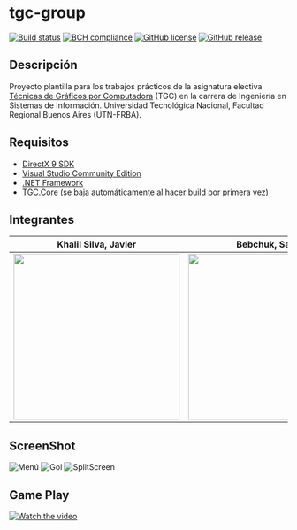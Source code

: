 # tgc-group
[![Build status](https://ci.appveyor.com/api/projects/status/uvyboubq91uhwf3v?svg=true)](https://ci.appveyor.com/project/rejurime/tgc-group)
[![BCH compliance](https://bettercodehub.com/edge/badge/tgc-utn/tgc-group?branch=master)](https://bettercodehub.com/)
[![GitHub license](https://img.shields.io/github/license/tgc-utn/tgc-group.svg)](https://github.com/tgc-utn/tgc-group/blob/master/LICENSE)
[![GitHub release](https://img.shields.io/github/release/tgc-utn/tgc-group.svg)](https://github.com/tgc-utn/tgc-group/releases)

## Descripción
Proyecto plantilla para los trabajos prácticos de la asignatura electiva [Técnicas de Gráficos por Computadora](http://tgc-utn.github.io/) (TGC) en la carrera de Ingeniería en Sistemas de Información. Universidad Tecnológica Nacional, Facultad Regional Buenos Aires (UTN-FRBA).

## Requisitos
* [DirectX 9 SDK](http://www.microsoft.com/en-us/download/details.aspx?displaylang=en&id=6812)
* [Visual Studio Community Edition](https://www.visualstudio.com/vs/community)
* [.NET Framework](https://www.microsoft.com/net/download/Windows/run)
* [TGC.Core](https://www.nuget.org/packages/TGC.Core/) (se baja automáticamente al hacer build por primera vez)

## Integrantes ##
Khalil Silva, Javier | Bebchuk, Sacha | Lassaga, Andrea Fabiana 
---------------| ---------------| ---------------
<img src="https://raw.githubusercontent.com/sachaBebchuk/2020_1C_3051_GroutingLeague/master/Screenshots/Javier.jpg" height="300"> | <img src="https://github.com/tgc-utn/tgc-utn.github.io/blob/master/images/trofeotp.png" height="300"> | <img src="https://github.com/tgc-utn/tgc-utn.github.io/blob/master/images/trofeotp.png" height="300">

## ScreenShot ##
![Menú](https://raw.githubusercontent.com/sachaBebchuk/2020_1C_3051_GroutingLeague/master/Screenshots/Menu.PNG)
![Gol](https://raw.githubusercontent.com/sachaBebchuk/2020_1C_3051_GroutingLeague/master/Screenshots/Gol.png)
![SplitScreen](https://raw.githubusercontent.com/sachaBebchuk/2020_1C_3051_GroutingLeague/master/Screenshots/SplitScreen.PNG)


## Game Play ##
[![Watch the video](https://img.youtube.com/vi/qESIu8ozanU/0.jpg)](https://www.youtube.com/playlist?list=PLRM4L32DjvnazuMl8wZlbpEYL5Qh63ulG)
